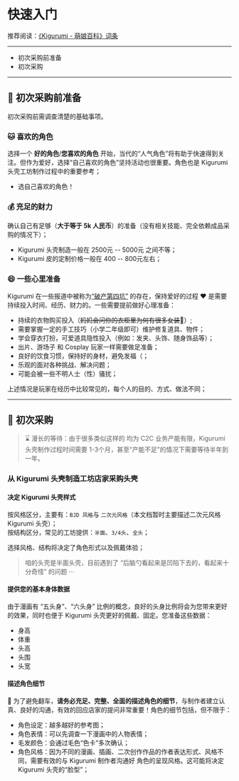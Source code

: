 # 快速入门

推荐阅读：[《Kigurumi - 萌娘百科》词条](https://zh.moegirl.org.cn/zh-hans/Kigurumi) 

----
- 初次采购前准备
- 初次采购
----

## 🛒 初次采购前准备

初次采购前需调查清楚的基础事项。

### 🐱 喜欢的角色
选择一个 **好的角色**/**您喜欢的角色** 开始，当代的“人气角色”将有助于快速得到关注。但作为爱好，选择“自己喜欢的角色”坚持活动也很重要。角色也是 Kigurumi 头壳工坊制作过程中的重要参考；
- 选自己喜欢的角色！

### 💰 充足的财力
确认自己有足够（**大于等于 5k 人民币**）的准备（没有相关技能、完全依赖成品采购的情况下）；
- Kigurumi 头壳制造一般在 2500元 -- 5000元 之间不等；
- Kigurumi 皮的定制价格一般在 400 -- 800元左右；

### 😄 一些心里准备
Kigurumi 在一些报道中被称为[“破产第四坑”](https://baike.baidu.com/tashuo/browse/content?id=114318e9aa9ccfeee6939776&lemmaId=895536&fromLemmaModule=pcRight&lemmaTitle=kigurumi) 的存在，保持爱好的过程 ❤️ 是需要持续投入时间、经历、财力的。一些需要提前做好心理准备：

- 持续的衣物购买投入（~~妈妈会问你的衣柜里为何有很多女装~~👚）;
- 需要掌握一定的手工技巧（小学二年级即可）维护修复道具、物件；
- 学会穿衣打扮，可爱道具隐性投入（例如：发夹、头饰、随身饰品等）；
- 出片、游场子 和 Cosplay 玩家一样需要做足准备；
- 良好的饮食习惯，保持好的身材，避免发福（；
- 乐观的面对各种挑战、解决问题；
- 可能会被一些不明人士（性）骚扰；

上述情况是玩家在经历中比较常见的，每个人的目的、方式、做法不同；

----

## 💸 初次采购

> ⌛️ 漫长的等待：由于很多类似这样的 均为 C2C 业务产能有限，Kigurumi 头壳制作过程时间需要 1-3个月，甚至“产能不足”的情况下需要等待半年到一年。
### 从 Kigurumi 头壳制造工坊店家采购头壳

#### 决定 Kigurumi 头壳样式
按风格区分，主要有：`BJD 风格`与 `二次元风格`（本文档暂时主要描述二次元风格 Kigurumi 头壳）；  
按结构区分，常见的工坊提供：`半面`、`3/4头`、`全头`；  

选择风格、结构将决定了角色形式以及佩戴体验；

> 咱的头壳是半面头壳，目前遇到了 “后脑勺看起来是凹陷下去的，看起来十分奇怪” 的问题 ···

#### 提供您的基本身体数据
由于漫画有 “五头身”、“六头身” 比例的概念，良好的头身比例将会为您带来更好的效果，同时也便于 Kigurumi 头壳更好的佩戴、固定。您准备这些数据：
- 身高
- 体重
- 头高
- 头围
- 头宽

#### 描述角色细节
🙏 为了避免翻车，**请务必充足、完整、全面的描述角色的细节**，与制作者建立认真、良好的沟通，有效的回应店家的提问非常重要！角色的细节包括，但不限于：

- 角色设定：越多越好的参考图；
- 角色表情：可以先调查一下漫画中的人物表情；
- 毛发颜色：会通过毛色“色卡”多次确认；
- 角色风格：因为不同的漫画、插画、二次创作作品的作者表达形式、风格不同，需要有效的与 Kigurumi 制作者沟通好 角色的呈现风格。这可能将决定 Kigurumi 头壳的“脸型”；



